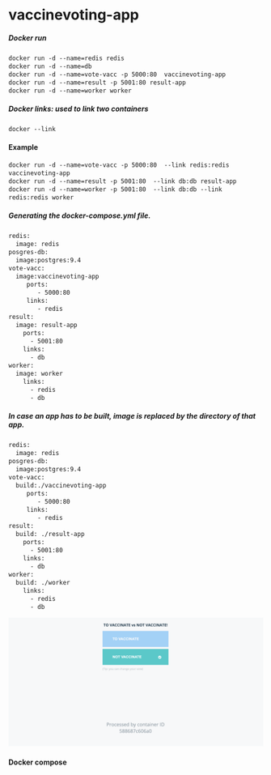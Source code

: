 # vaccinevoting-app

##### Docker run
```
docker run -d --name=redis redis
docker run -d --name=db
docker run -d --name=vote-vacc -p 5000:80  vaccinevoting-app
docker run -d --name=result -p 5001:80 result-app
docker run -d --name=worker worker
```
##### Docker links: used to link two containers
```
docker --link
```
#### Example
```
docker run -d --name=vote-vacc -p 5000:80  --link redis:redis vaccinevoting-app
docker run -d --name=result -p 5001:80  --link db:db result-app
docker run -d --name=worker -p 5001:80  --link db:db --link redis:redis worker

```
##### Generating the docker-compose.yml file.
```
redis:
  image: redis
posgres-db:
  image:postgres:9.4
vote-vacc:
  image:vaccinevoting-app
     ports:
        - 5000:80
     links:
        - redis
result:
  image: result-app
    ports:
      - 5001:80
    links:
      - db
worker:
  image: worker
    links:
      - redis
      - db

```
##### In case an app has to be built, image is replaced by the directory of that app.
```
redis:
  image: redis
posgres-db:
  image:postgres:9.4
vote-vacc:
  build:./vaccinevoting-app
     ports:
        - 5000:80
     links:
        - redis
result:
  build: ./result-app
    ports:
      - 5001:80
    links:
      - db
worker:
  build: ./worker
    links:
      - redis
      - db

```

![](Tovaccinate.png)

#### Docker compose
